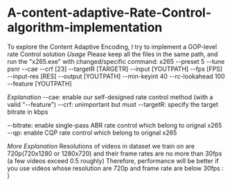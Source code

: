# A-content-adaptive-Rate-Control-algorithm-implementation
To explore the Content Adaptive Encoding, I try to implement  a GOP-level rate Control solution
*Usage*
Please keep all the files in the same path, and run the "x265.exe" with changed/specific command:
x265 --preset 5 --tune psnr --cae --crf [23] --targetR [TARGETR] --input [YOUTPATH] --fps [FPS] --input-res [RES] --output [YOUTPATH] --min-keyint 40 --rc-lookahead 100 --feature [YOUTPATH]

*Explanation*
--cae: enable our self-designed rate control method (with a valid "--feature") 
--crf: unimportant but must
--targetR: specify the target bitrate in kbps

--bitrate: enable single-pass ABR rate control which belong to orignal x265
--qp: enable CQP rate control which belong to orignal x265


*More Explanation*
Resolutions of videos in dataset we train on are 720p(720x1280 or 1280x720) and their frame rates are no more than 30fps (a few videos exceed 0.5 roughly)
Therefore, performance will be better if you use videos whose resolution are 720p and frame rate are below 30fps : )
